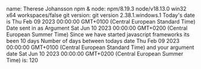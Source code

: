 
name: Therese Johansson
npm & node: npm/8.19.3 node/v18.13.0 win32 x64 workspaces/false
git version: git version 2.38.1.windows.1
Today's date is Thu Feb 09 2023 00:00:00 GMT+0100 (Central European Standard Time)
Date sent in as Argument Sat Jun 10 2023 00:00:00 GMT+0200 (Central European Summer Time)
Since we have started javascript frameworks its been 10 days
Number of days between todays date Thu Feb 09 2023 00:00:00 GMT+0100 (Central European Standard Time) and your argument date Sat Jun 10 2023 00:00:00 GMT+0200 (Central European Summer Time) is: 120
